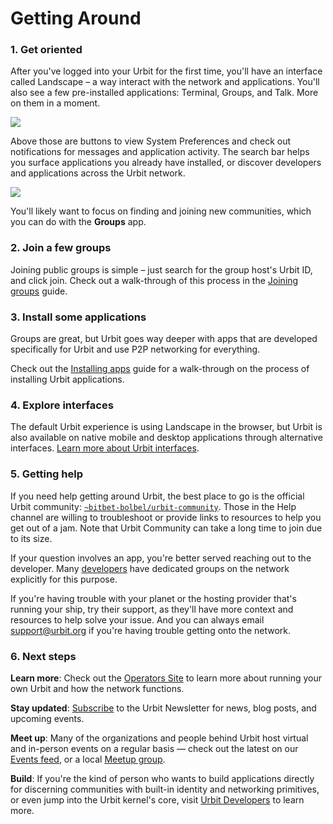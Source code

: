 # Getting Around

### 1. Get oriented

After you've logged into your Urbit for the first time, you'll have an interface called Landscape – a way interact with the network and applications.  You'll also see a few pre-installed applications: Terminal, Groups, and Talk. More on them in a moment.

![](https://media.urbit.org/site/getting-started/get-oriented.png)

Above those are buttons to view System Preferences and check out notifications for messages and application activity. The search bar helps you surface applications you already have installed, or discover developers and applications across the Urbit network.

![](https://media.urbit.org/site/getting-started/about-system.png)

You'll likely want to focus on finding and joining new communities, which you can do with the **Groups** app.

### 2. Join a few groups

Joining public groups is simple – just search for the group host's Urbit ID, and click join. Check out a walk-through of this process in the [Joining groups](manual/getting-started/additional/joining-groups) guide.

### 3. Install some applications

Groups are great, but Urbit goes way deeper with apps that are developed specifically for Urbit and use P2P networking for everything.

Check out the [Installing apps](manual/getting-started/additional/installing-applications) guide for a walk-through on the process of installing Urbit applications.


### 4.  Explore interfaces

The default Urbit experience is using Landscape in the browser, but Urbit is also available on native mobile and desktop applications through alternative interfaces.  [Learn more about Urbit interfaces](manual/getting-started/additional/interfaces).


### 5. Getting help

If you need help getting around Urbit, the best place to go is the official Urbit community: [`~bitbet-bolbel/urbit-community`](https://urbit.org/groups/~bitbet-bolbel/urbit-community). Those in the Help channel are willing to troubleshoot or provide links to resources to help you get out of a jam.  Note that Urbit Community can take a long time to join due to its size.

If your question involves an app, you're better served reaching out to the developer. Many [developers](https://urbit.org/ecosystem?type=organizations) have dedicated groups on the network explicitly for this purpose.

If you're having trouble with your planet or the hosting provider that's running your ship, try their support, as they'll have more context and resources to help solve your issue.  And you can always email support@urbit.org if you're having trouble getting onto the network.



### 6. Next steps


**Learn more**: Check out the [Operators Site](https://operators.urbit.org/) to learn more about running your own Urbit and how the network functions.

**Stay updated**: [Subscribe](https://urbit.us11.list-manage.com/subscribe/post?u=972a03db9e0c6c25bb58de8c8&id=be143888d2) to the Urbit Newsletter for news, blog posts, and upcoming events.

**Meet up**: Many of the organizations and people behind Urbit host virtual and in-person events on a regular basis — check out the latest on our [Events feed](events/), or a local [Meetup group](https://urbit.org/ecosystem?type=communities).

**Build**: If you're the kind of person who wants to build applications directly for discerning communities with built-in identity and networking primitives, or even jump into the Urbit kernel's core, visit [Urbit Developers](https://developers.urbit.org/) to learn more.
